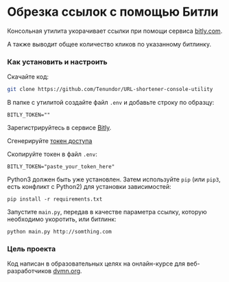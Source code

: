 # Обрезка ссылок с помощью Битли

Консольная утилита укорачивает ссылки при помощи сервиса [bitly.com](https://bitly.com/).

А также выводит общее количество кликов по указанному битлинку.

### Как установить и настроить
Скачайте код:
```sh
git clone https://github.com/Tenundor/URL-shortener-console-utility
```
В папке с утилитой создайте файл `.env` и добавьте строку по образцу:
```
BITLY_TOKEN=""
```
Зарегистрируйтесь в сервисе [Bitly](https://bitly.com/).

Сгенерируйте [токен доступа](https://bitly.is/accesstoken)

Скопируйте токен в файл `.env`:
```
BITLY_TOKEN="paste_your_token_here"
```
Python3 должен быть уже установлен. 
Затем используйте `pip` (или `pip3`, есть конфликт с Python2) для установки зависимостей:
```
pip install -r requirements.txt
```
Запустите `main.py`, передав в качестве параметра ссылку, которую необходимо укоротить, или битлинк:
```shell script
python main.py http://somthing.com
```
### Цель проекта

Код написан в образовательных целях на онлайн-курсе для веб-разработчиков [dvmn.org](https://dvmn.org/).